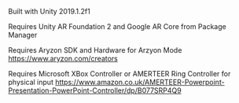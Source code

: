 Built with Unity 2019.1.2f1

Requires Unity AR Foundation 2 and Google AR Core from Package Manager

Requires Aryzon SDK and Hardware for Arzyon Mode https://www.aryzon.com/creators

Requires Microsoft XBox Controller or AMERTEER Ring Controller for physical input https://www.amazon.co.uk/AMERTEER-Powerpoint-Presentation-PowerPoint-Controller/dp/B077SRP4Q9
